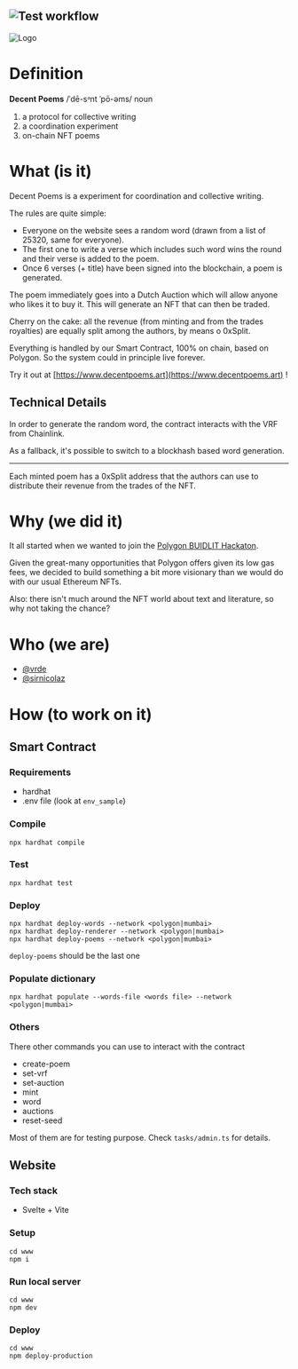 ## ![Test workflow](https://github.com/vrde/hyperpoem/actions/workflows/node.yml/badge.svg)

![Logo](https://github.com/deeecent/decentpoems/blob/main/doc/logo.github.alpha.svg?raw=true)

# Definition

**Decent Poems** /ˈdē-sᵊnt ˈpō-əms/ noun

1. a protocol for collective writing
2. a coordination experiment
3. on-chain NFT poems

# What (is it)

Decent Poems is a experiment for coordination and collective writing.

The rules are quite simple:

- Everyone on the website sees a random word (drawn from a list of 25320, same for everyone).
- The first one to write a verse which includes such word wins the round and their verse is added to the poem.
- Once 6 verses (+ title) have been signed into the blockchain, a poem is generated.

The poem immediately goes into a Dutch Auction which will allow anyone who likes it to buy it.
This will generate an NFT that can then be traded.

Cherry on the cake: all the revenue (from minting and from the trades royalties) are equally split among the authors, by means o 0xSplit.

Everything is handled by our Smart Contract, 100% on chain, based on Polygon. So the system could in principle live forever.

Try it out at [https://www.decentpoems.art](https://www.decentpoems.art) !

## Technical Details

In order to generate the random word, the contract interacts with the VRF from Chainlink.

As a fallback, it's possible to switch to a blockhash based word generation.

---

Each minted poem has a 0xSplit address that the authors can use to distribute their revenue from the trades of the NFT.

# Why (we did it)

It all started when we wanted to join the [Polygon BUIDLIT Hackaton](https://buidlit.polygon.technology/).

Given the great-many opportunities that Polygon offers given its low gas fees, we decided to build something a bit more visionary than we would do with our usual Ethereum NFTs.

Also: there isn't much around the NFT world about text and literature, so why not taking the chance?

# Who (we are)

- [@vrde](https://github.com/vrde)
- [@sirnicolaz](https://github.com/sirnicolaz)

# How (to work on it)

## Smart Contract

### Requirements

- hardhat
- .env file (look at `env_sample`)

### Compile

`npx hardhat compile`

### Test

`npx hardhat test`

### Deploy

```
npx hardhat deploy-words --network <polygon|mumbai>
npx hardhat deploy-renderer --network <polygon|mumbai>
npx hardhat deploy-poems --network <polygon|mumbai>
```

`deploy-poems` should be the last one

### Populate dictionary

`npx hardhat populate --words-file <words file> --network <polygon|mumbai>`

### Others

There other commands you can use to interact with the contract

- create-poem
- set-vrf
- set-auction
- mint
- word
- auctions
- reset-seed

Most of them are for testing purpose. Check `tasks/admin.ts` for details.

## Website

### Tech stack

- Svelte + Vite

### Setup

```
cd www
npm i
```

### Run local server

```
cd www
npm dev
```

### Deploy

```
cd www
npm deploy-production
```
